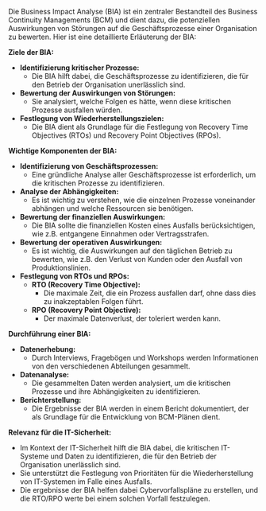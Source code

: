 
Die Business Impact Analyse (BIA) ist ein zentraler Bestandteil des Business Continuity Managements (BCM) und dient dazu, die potenziellen Auswirkungen von Störungen auf die Geschäftsprozesse einer Organisation zu bewerten. Hier ist eine detaillierte Erläuterung der BIA:

**Ziele der BIA:**

- **Identifizierung kritischer Prozesse:**
    - Die BIA hilft dabei, die Geschäftsprozesse zu identifizieren, die für den Betrieb der Organisation unerlässlich sind.
- **Bewertung der Auswirkungen von Störungen:**
    - Sie analysiert, welche Folgen es hätte, wenn diese kritischen Prozesse ausfallen würden.
- **Festlegung von Wiederherstellungszielen:**
    - Die BIA dient als Grundlage für die Festlegung von Recovery Time Objectives (RTOs) und Recovery Point Objectives (RPOs).

**Wichtige Komponenten der BIA:**

- **Identifizierung von Geschäftsprozessen:**
    - Eine gründliche Analyse aller Geschäftsprozesse ist erforderlich, um die kritischen Prozesse zu identifizieren.
- **Analyse der Abhängigkeiten:**
    - Es ist wichtig zu verstehen, wie die einzelnen Prozesse voneinander abhängen und welche Ressourcen sie benötigen.
- **Bewertung der finanziellen Auswirkungen:**
    - Die BIA sollte die finanziellen Kosten eines Ausfalls berücksichtigen, wie z.B. entgangene Einnahmen oder Vertragsstrafen.
- **Bewertung der operativen Auswirkungen:**
    - Es ist wichtig, die Auswirkungen auf den täglichen Betrieb zu bewerten, wie z.B. den Verlust von Kunden oder den Ausfall von Produktionslinien.
- **Festlegung von RTOs und RPOs:**
    - **RTO (Recovery Time Objective):**
        - Die maximale Zeit, die ein Prozess ausfallen darf, ohne dass dies zu inakzeptablen Folgen führt.
    - **RPO (Recovery Point Objective):**
        - Der maximale Datenverlust, der toleriert werden kann.

**Durchführung einer BIA:**

- **Datenerhebung:**
    - Durch Interviews, Fragebögen und Workshops werden Informationen von den verschiedenen Abteilungen gesammelt.
- **Datenanalyse:**
    - Die gesammelten Daten werden analysiert, um die kritischen Prozesse und ihre Abhängigkeiten zu identifizieren.
- **Berichterstellung:**
    - Die Ergebnisse der BIA werden in einem Bericht dokumentiert, der als Grundlage für die Entwicklung von BCM-Plänen dient.

**Relevanz für die IT-Sicherheit:**

- Im Kontext der IT-Sicherheit hilft die BIA dabei, die kritischen IT-Systeme und Daten zu identifizieren, die für den Betrieb der Organisation unerlässlich sind.
- Sie unterstützt die Festlegung von Prioritäten für die Wiederherstellung von IT-Systemen im Falle eines Ausfalls.
- Die ergebnisse der BIA helfen dabei Cybervorfallspläne zu erstellen, und die RTO/RPO werte bei einem solchen Vorfall festzulegen.